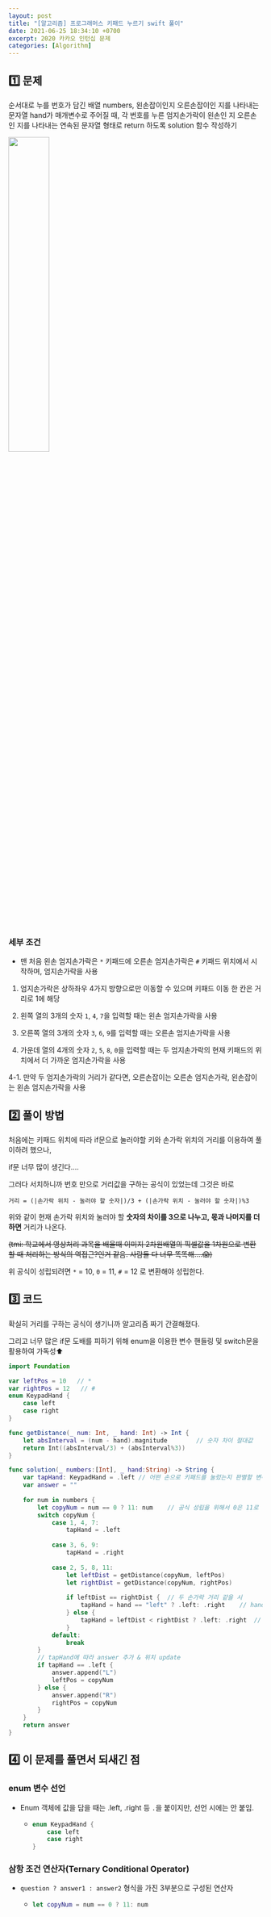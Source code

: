 ```yaml
---
layout: post
title: "[알고리즘] 프로그래머스 키패드 누르기 swift 풀이"
date: 2021-06-25 18:34:10 +0700
excerpt: 2020 카카오 인턴십 문제
categories: [Algorithm]
---
```


## 1️⃣ 문제

순서대로 누를 번호가 담긴 배열 numbers, 왼손잡이인지 오른손잡이인 지를 나타내는 문자열 hand가 매개변수로 주어질 때, 각 번호를 누른 엄지손가락이 왼손인 지 오른손인 지를 나타내는 연속된 문자열 형태로 return 하도록 solution 함수 작성하기

<img width="40%" src="https://grepp-programmers.s3.ap-northeast-2.amazonaws.com/files/production/4b69a271-5f4a-4bf4-9ebf-6ebed5a02d8d/kakao_phone1.png">

### 세부 조건

- 맨 처음 왼손 엄지손가락은 `*` 키패드에 오른손 엄지손가락은 `#` 키패드 위치에서 시작하며, 엄지손가락을 사용

1. 엄지손가락은 상하좌우 4가지 방향으로만 이동할 수 있으며 키패드 이동 한 칸은 거리로 1에 해당

2.  왼쪽 열의 3개의 숫자 `1`, `4`, `7`을 입력할 때는 왼손 엄지손가락을 사용

3.  오른쪽 열의 3개의 숫자 `3`, `6`, `9`를 입력할 때는 오른손 엄지손가락을 사용

4.  가운데 열의 4개의 숫자 `2`, `5`, `8`, `0`을 입력할 때는 두 엄지손가락의 현재 키패드의 위치에서 더 가까운 엄지손가락을 사용

   4-1. 만약 두 엄지손가락의 거리가 같다면, 오른손잡이는 오른손 엄지손가락, 왼손잡이는 왼손 엄지손가락을 사용

## 2️⃣ 풀이 방법

처음에는 키패드 위치에 따라 if문으로 눌러야할 키와 손가락 위치의 거리를 이용하여 풀이하려 했으나,

if문 너무 많이 생긴다....

그러다 서치하니까 번호 만으로 거리값을 구하는 공식이 있었는데 그것은 바로

```
거리 = (|손가락 위치 - 눌러야 할 숫자|)/3 + (|손가락 위치 - 눌러야 할 숫자|)%3
```

위와 같이 현재 손가락 위치와 눌러야 할 **숫자의 차이를 3으로 나누고, 몫과 나머지를 더하면** 거리가 나온다.

~~(tmi: 학교에서 영상처리 과목을 배울때 이미지 2차원배열의 픽셀값을 1차원으로 변환할 때 처리하는 방식의 역접근?인거 같음. 사람들 다 너무 똑똑해....😱)~~

위 공식이 성립되려면 `*` = 10, `0` = 11, `#` = 12 로 변환해야 성립한다.

## 3️⃣ 코드

확실히 거리를 구하는 공식이 생기니까 알고리즘 짜기 간결해졌다.

그리고 너무 많은 if문 도배를 피하기 위해 enum을 이용한 변수 핸들링 및 switch문을 활용하여 가독성⬆️

``` swift
import Foundation

var leftPos = 10   // *
var rightPos = 12   // #
enum KeypadHand {       
    case left
    case right
}

func getDistance(_ num: Int, _ hand: Int) -> Int {
    let absInterval = (num - hand).magnitude        // 숫자 차이 절대값
    return Int((absInterval/3) + (absInterval%3))
}

func solution(_ numbers:[Int], _ hand:String) -> String {
    var tapHand: KeypadHand = .left // 어떤 손으로 키패드를 눌렀는지 판별할 변수
    var answer = ""
    
    for num in numbers {
        let copyNum = num == 0 ? 11: num    // 공식 성립을 위해서 0은 11로 계산한다.
        switch copyNum {
            case 1, 4, 7:
                tapHand = .left
            
            case 3, 6, 9:
                tapHand = .right
            
            case 2, 5, 8, 11:
                let leftDist = getDistance(copyNum, leftPos)
                let rightDist = getDistance(copyNum, rightPos)
        
                if leftDist == rightDist {  // 두 손가락 거리 같을 시
                    tapHand = hand == "left" ? .left: .right    // hand에 따라 키패드를 누를 손가락 선택
                } else {
                    tapHand = leftDist < rightDist ? .left: .right  // 거리가 작은 손으로 키패드 누름
                }
            default:
                break
        }
        // tapHand에 따라 answer 추가 & 위치 update
        if tapHand == .left {
            answer.append("L")
            leftPos = copyNum
        } else {
            answer.append("R")
            rightPos = copyNum
        }
    }
    return answer
}
```



## 4️⃣ 이 문제를 풀면서 되새긴 점

### enum 변수 선언

- Enum 객체에 값을 담을 때는 .left, .right 등 `.`을 붙이지만, 선언 시에는 안 붙임.

  - ``` swift
    enum KeypadHand {       
        case left
        case right
    }
    ```


### 삼항 조건 연산자(Ternary Conditional Operator)

- `question ? answer1 : answer2` 형식을 가진 3부분으로 구성된 연산자

  - ``` swift
    let copyNum = num == 0 ? 11: num
    ```

